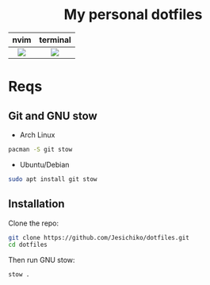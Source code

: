 <h1 align="center">
  My personal dotfiles
</h1>

| nvim | terminal |
| --- | --- |
| <center><img src = https://github.com/user-attachments/assets/6fd0ac3e-f73f-4d4c-8e22-110a60fbaea0></center>|  <center><img src = https://github.com/user-attachments/assets/879d53a2-ecb5-4b7c-bb48-f4543f611c65></center>|

# Reqs
## Git and GNU stow
- Arch Linux
```sh
pacman -S git stow
```
- Ubuntu/Debian
```sh
sudo apt install git stow
```

## Installation
Clone the repo:
```sh
git clone https://github.com/Jesichiko/dotfiles.git
cd dotfiles
```
Then run GNU stow:
```
stow .
```

